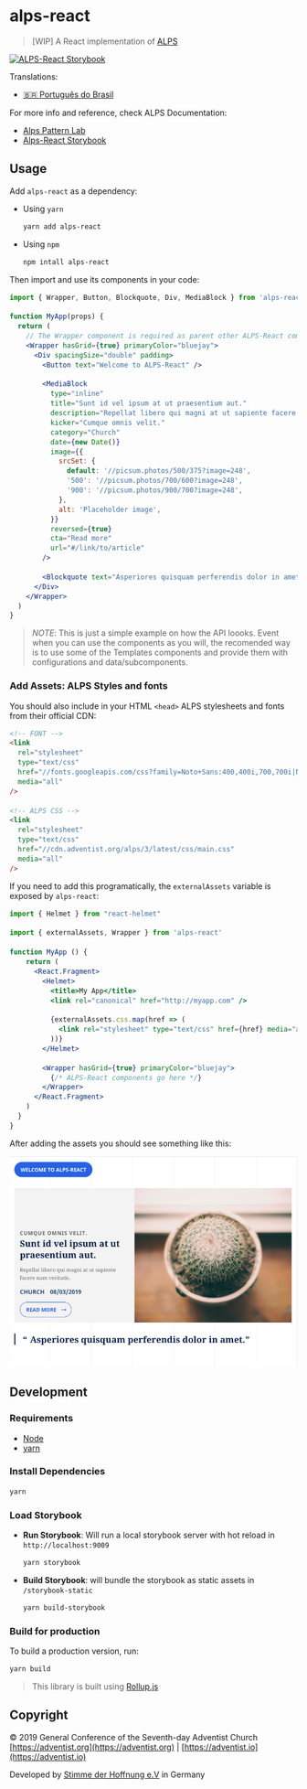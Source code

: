 # alps-react

> [WIP] A React implementation of [ALPS](http://alps.adventist.io/v3)

[![ALPS-React Storybook](https://cdn.jsdelivr.net/gh/storybooks/brand@master/badge/badge-storybook.svg)](https://alps-react.adventist.io/)


Translations:

- [🇧🇷 Português do Brasil](https://github.com/adventistchurch/alps-react/blob/master/README-pt-br.md)

For more info and reference, check ALPS Documentation:

- [Alps Pattern Lab](https://alps.adventist.io/v3/)
- [Alps-React Storybook](https://alps-react.adventist.io/)

## Usage

Add `alps-react` as a dependency:

- Using `yarn`

  ```bash
  yarn add alps-react
  ```

- Using `npm`

  ```bash
  npm intall alps-react
  ```

Then import and use its components in your code:

```jsx
import { Wrapper, Button, Blockquote, Div, MediaBlock } from 'alps-react'

function MyApp(props) {
  return (
    // The Wrapper component is required as parent other ALPS-React components (normally in your App root)
    <Wrapper hasGrid={true} primaryColor="bluejay">
      <Div spacingSize="double" padding>
        <Button text="Welcome to ALPS-React" />

        <MediaBlock
          type="inline"
          title="Sunt id vel ipsum at ut praesentium aut."
          description="Repellat libero qui magni at ut sapiente facere nam veritatis."
          kicker="Cumque omnis velit."
          category="Church"
          date={new Date()}
          image={{
            srcSet: {
              default: '//picsum.photos/500/375?image=248',
              '500': '//picsum.photos/700/600?image=248',
              '900': '//picsum.photos/900/700?image=248',
            },
            alt: 'Placeholder image',
          }}
          reversed={true}
          cta="Read more"
          url="#/link/to/article"
        />

        <Blockquote text="Asperiores quisquam perferendis dolor in amet." />
      </Div>
    </Wrapper>
  )
}
```

> _NOTE_: This is just a simple example on how the API loooks. Event when you can use the components as you will, the recomended way is to use some of the Templates components and provide them with configurations and data/subcomponents.

### Add Assets: ALPS Styles and fonts

You should also include in your HTML `<head>` ALPS stylesheets and fonts from their official CDN:

```html
<!-- FONT -->
<link
  rel="stylesheet"
  type="text/css"
  href="//fonts.googleapis.com/css?family=Noto+Sans:400,400i,700,700i|Noto+Serif:400,400i,700,700i"
  media="all"
/>

<!-- ALPS CSS -->
<link
  rel="stylesheet"
  type="text/css"
  href="//cdn.adventist.org/alps/3/latest/css/main.css"
  media="all"
/>
```

If you need to add this programatically, the `externalAssets` variable is exposed by `alps-react`:

```jsx
import { Helmet } from "react-helmet"

import { externalAssets, Wrapper } from 'alps-react'

function MyApp () {
    return (
      <React.Fragment>
        <Helmet>
          <title>My App</title>
          <link rel="canonical" href="http://myapp.com" />

          {externalAssets.css.map(href => (
            <link rel="stylesheet" type="text/css" href={href} media="all" />
          ))}
        </Helmet>

        <Wrapper hasGrid={true} primaryColor="bluejay">
          {/* ALPS-React components go here */}
        </Wrapper>
      </React.Fragment>
    )
  }
}
```

After adding the assets you should see something like this:

![Example output](public/example-output.png?raw=true)

## Development

### Requirements

- [Node](https://nodejs.org)
- [yarn](https://yarnpkg.com/en/docs/install)

### Install Dependencies

```bash
yarn
```

### Load Storybook

- **Run Storybook**: Will run a local storybook server with hot reload in `http://localhost:9009`

  ```bash
  yarn storybook
  ```

- **Build Storybook**: will bundle the storybook as static assets in `/storybook-static`

  ```bash
  yarn build-storybook
  ```

### Build for production

To build a production version, run:

```bash
yarn build
```

> This library is built using [Rollup.js](https://rollupjs.org)

## Copyright

&copy; 2019 General Conference of the Seventh-day Adventist Church [https://adventist.org](https://adventist.org) | [https://adventist.io](https://adventist.io)

Developed by [Stimme der Hoffnung e.V](https://stimme-der-hoffnung.de) in Germany

